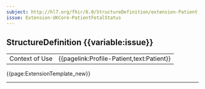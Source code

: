 ```yaml
---
subject: http://hl7.org/fhir/6.0/StructureDefinition/extension-Patient.fetalStatus
issue: Extension-UKCore-PatientFetalStatus
---
```


<div class="NewAddedItem">
<h2> StructureDefinition {{variable:issue}} </h2>


<table id="addToTranspose">
<tr><td>Context of Use</td>
<td>{{pagelink:Profile-Patient,text:Patient}}</td>
</tr>

</table>


{{page:ExtensionTemplate_new}}
</div>

---

